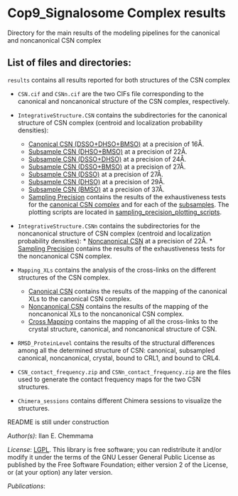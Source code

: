 # Cop9_Signalosome Complex results

Directory for the main results of the modeling pipelines for the canonical and noncanonical CSN complex

## List of files and directories:

`results`   	 contains all results reported for both structures of the CSN complex

- `CSN.cif` and `CSNn.cif` are the two CIFs file corresponding to the canonical and noncanonical structure of the CSN complex, respectively.

- `IntegrativeStructure.CSN` contains the subdirectories for the canonical structure of CSN complex (centroid and localization probability densities):
    * [Canonical CSN (DSSO+DHSO+BMSO)](./IntegrativeStructure.CSN/Structure_DSSO_DHSO_BMSO/) at a precision of 16Å.
    * [Subsample CSN (DHSO+BMSO)](./IntegrativeStructure.CSN/Structure_DHSO_BMSO/) at a precision of 22Å.
    * [Subsample CSN (DSSO+DHSO)](./IntegrativeStructure.CSN/Structure_DSSO_DHSO/) at a precision of 24Å.
    * [Subsample CSN (DSSO+BMSO)](./IntegrativeStructure.CSN/Structure_DSSO_BMSO/) at a precision of 27Å.
    * [Subsample CSN (DSSO)](./IntegrativeStructure.CSN/Structure_DSSO/) at a precision of 27Å.
    * [Subsample CSN (DHSO)](./IntegrativeStructure.CSN/Structure_DHSO/) at a precision of 29Å.
    * [Subsample CSN (BMSO)](./IntegrativeStructure.CSN/Structure_BMSO/) at a precision of 37Å.
    * [Sampling Precision](./sampling_precision_canonical) contains the results of the exhaustiveness tests for the [canonical CSN complex](./sampling_precision_canonical/DSSO_DHSO_BMSO) and for each of the [subsamples](./sampling_precision_canonical/sampling_precision_subsamples.tar). The plotting scripts are located in [sampling_precision_plotting_scripts](./sampling_precision_canonical/sampling_precision_plotting_scripts/). 

- `IntegrativeStructure.CSNn` contains the subdirectories for the noncanonical structure of CSN complex (centroid and localization probability densities):
      * [Noncanonical CSN](./IntegrativeStructure.CSNn/Structure_DSSO_DHSO_BMSO) at a precision of 22Å. 
      * [Sampling Precision](./IntegrativeStructure.CSNn/sampling_precision_noncanonical) contains the results of the exhaustiveness tests for the noncanonical CSN complex.
      
- `Mapping_XLs` contains the analysis of the cross-links on the different structures of the CSN complex.
    * [Canonical CSN](./Mapping_XLs/CSN_XL_Analysis) contains the results of the mapping of the canonical XLs to the canonical CSN complex.
    * [Noncanonical CSN](./Mapping_XLs/CSNn_XL_Analysis) contains the results of the mapping of the noncanonical XLs to the noncanonical CSN complex.
    * [Cross Mapping](./Mapping_XLs/CrossMapping) contains the mapping of all the cross-links to the crystal structure, canonical, and noncanonical structure of CSN. 

- `RMSD_ProteinLevel` contains the results of the structural differences among all the determined structure of CSN: canonical, subsampled canonical, noncanonical, crystal, bound to CRL1, and bound to CRL4. 
  
- `CSN_contact_frequency.zip` and `CSNn_contact_frequency.zip` are the files used to generate the contact frequency maps for the two CSN structures.
  
- `Chimera_sessions` contains different Chimera sessions to visualize the structures. 
  
  

README is still under construction


_Author(s)_: Ilan E. Chemmama

_License_: [LGPL](http://www.gnu.org/licenses/old-licenses/lgpl-2.1.html).
This library is free software; you can redistribute it and/or
modify it under the terms of the GNU Lesser General Public
License as published by the Free Software Foundation; either
version 2 of the License, or (at your option) any later version.

_Publications_:
